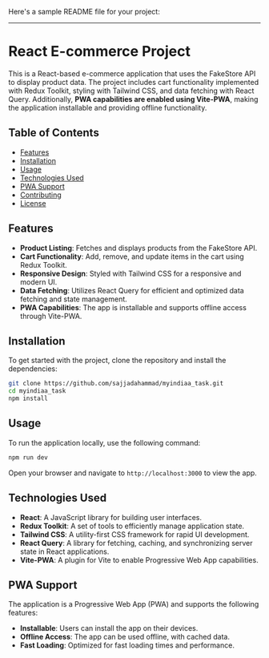 Here's a sample README file for your project:

---

# React E-commerce Project

This is a React-based e-commerce application that uses the FakeStore API to display product data. The project includes cart functionality implemented with Redux Toolkit, styling with Tailwind CSS, and data fetching with React Query. Additionally, **PWA capabilities are enabled using Vite-PWA**, making the application installable and providing offline functionality.

## Table of Contents

- [Features](#features)
- [Installation](#installation)
- [Usage](#usage)
- [Technologies Used](#technologies-used)
- [PWA Support](#pwa-support)
- [Contributing](#contributing)
- [License](#license)

## Features

- **Product Listing**: Fetches and displays products from the FakeStore API.
- **Cart Functionality**: Add, remove, and update items in the cart using Redux Toolkit.
- **Responsive Design**: Styled with Tailwind CSS for a responsive and modern UI.
- **Data Fetching**: Utilizes React Query for efficient and optimized data fetching and state management.
- **PWA Capabilities**: The app is installable and supports offline access through Vite-PWA.

## Installation

To get started with the project, clone the repository and install the dependencies:

```sh
git clone https://github.com/sajjadahammad/myindiaa_task.git
cd myindiaa_task
npm install
```

## Usage

To run the application locally, use the following command:

```sh
npm run dev
```

Open your browser and navigate to `http://localhost:3000` to view the app.

## Technologies Used

- **React**: A JavaScript library for building user interfaces.
- **Redux Toolkit**: A set of tools to efficiently manage application state.
- **Tailwind CSS**: A utility-first CSS framework for rapid UI development.
- **React Query**: A library for fetching, caching, and synchronizing server state in React applications.
- **Vite-PWA**: A plugin for Vite to enable Progressive Web App capabilities.

## PWA Support

The application is a Progressive Web App (PWA) and supports the following features:

- **Installable**: Users can install the app on their devices.
- **Offline Access**: The app can be used offline, with cached data.
- **Fast Loading**: Optimized for fast loading times and performance.





